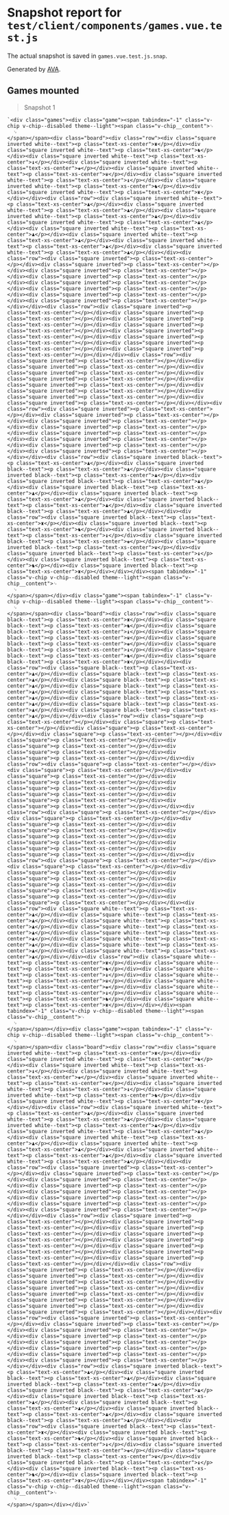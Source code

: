 # Snapshot report for `test/client/components/games.vue.test.js`

The actual snapshot is saved in `games.vue.test.js.snap`.

Generated by [AVA](https://ava.li).

## Games mounted

> Snapshot 1

    `<div class="games"><div class="game"><span tabindex="-1" class="v-chip v-chip--disabled theme--light"><span class="v-chip__content">␊
      ␊
    </span></span><div class="board"><div class="row"><div class="square inverted white--text"><p class="text-xs-center">♜</p></div><div class="square inverted white--text"><p class="text-xs-center">♞</p></div><div class="square inverted white--text"><p class="text-xs-center">♝</p></div><div class="square inverted white--text"><p class="text-xs-center">♚</p></div><div class="square inverted white--text"><p class="text-xs-center">♛</p></div><div class="square inverted white--text"><p class="text-xs-center">♝</p></div><div class="square inverted white--text"><p class="text-xs-center">♞</p></div><div class="square inverted white--text"><p class="text-xs-center">♜</p></div></div><div class="row"><div class="square inverted white--text"><p class="text-xs-center">♟</p></div><div class="square inverted white--text"><p class="text-xs-center">♟</p></div><div class="square inverted white--text"><p class="text-xs-center">♟</p></div><div class="square inverted white--text"><p class="text-xs-center">♟</p></div><div class="square inverted white--text"><p class="text-xs-center">♟</p></div><div class="square inverted white--text"><p class="text-xs-center">♟</p></div><div class="square inverted white--text"><p class="text-xs-center">♟</p></div><div class="square inverted white--text"><p class="text-xs-center">♟</p></div></div><div class="row"><div class="square inverted"><p class="text-xs-center"></p></div><div class="square inverted"><p class="text-xs-center"></p></div><div class="square inverted"><p class="text-xs-center"></p></div><div class="square inverted"><p class="text-xs-center"></p></div><div class="square inverted"><p class="text-xs-center"></p></div><div class="square inverted"><p class="text-xs-center"></p></div><div class="square inverted"><p class="text-xs-center"></p></div><div class="square inverted"><p class="text-xs-center"></p></div></div><div class="row"><div class="square inverted"><p class="text-xs-center"></p></div><div class="square inverted"><p class="text-xs-center"></p></div><div class="square inverted"><p class="text-xs-center"></p></div><div class="square inverted"><p class="text-xs-center"></p></div><div class="square inverted"><p class="text-xs-center"></p></div><div class="square inverted"><p class="text-xs-center"></p></div><div class="square inverted"><p class="text-xs-center"></p></div><div class="square inverted"><p class="text-xs-center"></p></div></div><div class="row"><div class="square inverted"><p class="text-xs-center"></p></div><div class="square inverted"><p class="text-xs-center"></p></div><div class="square inverted"><p class="text-xs-center"></p></div><div class="square inverted"><p class="text-xs-center"></p></div><div class="square inverted"><p class="text-xs-center"></p></div><div class="square inverted"><p class="text-xs-center"></p></div><div class="square inverted"><p class="text-xs-center"></p></div><div class="square inverted"><p class="text-xs-center"></p></div></div><div class="row"><div class="square inverted"><p class="text-xs-center"></p></div><div class="square inverted"><p class="text-xs-center"></p></div><div class="square inverted"><p class="text-xs-center"></p></div><div class="square inverted"><p class="text-xs-center"></p></div><div class="square inverted"><p class="text-xs-center"></p></div><div class="square inverted"><p class="text-xs-center"></p></div><div class="square inverted"><p class="text-xs-center"></p></div><div class="square inverted"><p class="text-xs-center"></p></div></div><div class="row"><div class="square inverted black--text"><p class="text-xs-center">♟</p></div><div class="square inverted black--text"><p class="text-xs-center">♟</p></div><div class="square inverted black--text"><p class="text-xs-center">♟</p></div><div class="square inverted black--text"><p class="text-xs-center">♟</p></div><div class="square inverted black--text"><p class="text-xs-center">♟</p></div><div class="square inverted black--text"><p class="text-xs-center">♟</p></div><div class="square inverted black--text"><p class="text-xs-center">♟</p></div><div class="square inverted black--text"><p class="text-xs-center">♟</p></div></div><div class="row"><div class="square inverted black--text"><p class="text-xs-center">♜</p></div><div class="square inverted black--text"><p class="text-xs-center">♞</p></div><div class="square inverted black--text"><p class="text-xs-center">♝</p></div><div class="square inverted black--text"><p class="text-xs-center">♚</p></div><div class="square inverted black--text"><p class="text-xs-center">♛</p></div><div class="square inverted black--text"><p class="text-xs-center">♝</p></div><div class="square inverted black--text"><p class="text-xs-center">♞</p></div><div class="square inverted black--text"><p class="text-xs-center">♜</p></div></div></div><span tabindex="-1" class="v-chip v-chip--disabled theme--light"><span class="v-chip__content">␊
      ␊
    </span></span></div><div class="game"><span tabindex="-1" class="v-chip v-chip--disabled theme--light"><span class="v-chip__content">␊
      ␊
    </span></span><div class="board"><div class="row"><div class="square black--text"><p class="text-xs-center">♜</p></div><div class="square black--text"><p class="text-xs-center">♞</p></div><div class="square black--text"><p class="text-xs-center">♝</p></div><div class="square black--text"><p class="text-xs-center">♛</p></div><div class="square black--text"><p class="text-xs-center">♚</p></div><div class="square black--text"><p class="text-xs-center">♝</p></div><div class="square black--text"><p class="text-xs-center">♞</p></div><div class="square black--text"><p class="text-xs-center">♜</p></div></div><div class="row"><div class="square black--text"><p class="text-xs-center">♟</p></div><div class="square black--text"><p class="text-xs-center">♟</p></div><div class="square black--text"><p class="text-xs-center">♟</p></div><div class="square black--text"><p class="text-xs-center">♟</p></div><div class="square black--text"><p class="text-xs-center">♟</p></div><div class="square black--text"><p class="text-xs-center">♟</p></div><div class="square black--text"><p class="text-xs-center">♟</p></div><div class="square black--text"><p class="text-xs-center">♟</p></div></div><div class="row"><div class="square"><p class="text-xs-center"></p></div><div class="square"><p class="text-xs-center"></p></div><div class="square"><p class="text-xs-center"></p></div><div class="square"><p class="text-xs-center"></p></div><div class="square"><p class="text-xs-center"></p></div><div class="square"><p class="text-xs-center"></p></div><div class="square"><p class="text-xs-center"></p></div><div class="square"><p class="text-xs-center"></p></div></div><div class="row"><div class="square"><p class="text-xs-center"></p></div><div class="square"><p class="text-xs-center"></p></div><div class="square"><p class="text-xs-center"></p></div><div class="square"><p class="text-xs-center"></p></div><div class="square"><p class="text-xs-center"></p></div><div class="square"><p class="text-xs-center"></p></div><div class="square"><p class="text-xs-center"></p></div><div class="square"><p class="text-xs-center"></p></div></div><div class="row"><div class="square"><p class="text-xs-center"></p></div><div class="square"><p class="text-xs-center"></p></div><div class="square"><p class="text-xs-center"></p></div><div class="square"><p class="text-xs-center"></p></div><div class="square"><p class="text-xs-center"></p></div><div class="square"><p class="text-xs-center"></p></div><div class="square"><p class="text-xs-center"></p></div><div class="square"><p class="text-xs-center"></p></div></div><div class="row"><div class="square"><p class="text-xs-center"></p></div><div class="square"><p class="text-xs-center"></p></div><div class="square"><p class="text-xs-center"></p></div><div class="square"><p class="text-xs-center"></p></div><div class="square"><p class="text-xs-center"></p></div><div class="square"><p class="text-xs-center"></p></div><div class="square"><p class="text-xs-center"></p></div><div class="square"><p class="text-xs-center"></p></div></div><div class="row"><div class="square white--text"><p class="text-xs-center">♟</p></div><div class="square white--text"><p class="text-xs-center">♟</p></div><div class="square white--text"><p class="text-xs-center">♟</p></div><div class="square white--text"><p class="text-xs-center">♟</p></div><div class="square white--text"><p class="text-xs-center">♟</p></div><div class="square white--text"><p class="text-xs-center">♟</p></div><div class="square white--text"><p class="text-xs-center">♟</p></div><div class="square white--text"><p class="text-xs-center">♟</p></div></div><div class="row"><div class="square white--text"><p class="text-xs-center">♜</p></div><div class="square white--text"><p class="text-xs-center">♞</p></div><div class="square white--text"><p class="text-xs-center">♝</p></div><div class="square white--text"><p class="text-xs-center">♛</p></div><div class="square white--text"><p class="text-xs-center">♚</p></div><div class="square white--text"><p class="text-xs-center">♝</p></div><div class="square white--text"><p class="text-xs-center">♞</p></div><div class="square white--text"><p class="text-xs-center">♜</p></div></div></div><span tabindex="-1" class="v-chip v-chip--disabled theme--light"><span class="v-chip__content">␊
      ␊
    </span></span></div><div class="game"><span tabindex="-1" class="v-chip v-chip--disabled theme--light"><span class="v-chip__content">␊
      ␊
    </span></span><div class="board"><div class="row"><div class="square inverted white--text"><p class="text-xs-center">♜</p></div><div class="square inverted white--text"><p class="text-xs-center">♞</p></div><div class="square inverted white--text"><p class="text-xs-center">♝</p></div><div class="square inverted white--text"><p class="text-xs-center">♚</p></div><div class="square inverted white--text"><p class="text-xs-center">♛</p></div><div class="square inverted white--text"><p class="text-xs-center">♝</p></div><div class="square inverted white--text"><p class="text-xs-center">♞</p></div><div class="square inverted white--text"><p class="text-xs-center">♜</p></div></div><div class="row"><div class="square inverted white--text"><p class="text-xs-center">♟</p></div><div class="square inverted white--text"><p class="text-xs-center">♟</p></div><div class="square inverted white--text"><p class="text-xs-center">♟</p></div><div class="square inverted white--text"><p class="text-xs-center">♟</p></div><div class="square inverted white--text"><p class="text-xs-center">♟</p></div><div class="square inverted white--text"><p class="text-xs-center">♟</p></div><div class="square inverted white--text"><p class="text-xs-center">♟</p></div><div class="square inverted white--text"><p class="text-xs-center">♟</p></div></div><div class="row"><div class="square inverted"><p class="text-xs-center"></p></div><div class="square inverted"><p class="text-xs-center"></p></div><div class="square inverted"><p class="text-xs-center"></p></div><div class="square inverted"><p class="text-xs-center"></p></div><div class="square inverted"><p class="text-xs-center"></p></div><div class="square inverted"><p class="text-xs-center"></p></div><div class="square inverted"><p class="text-xs-center"></p></div><div class="square inverted"><p class="text-xs-center"></p></div></div><div class="row"><div class="square inverted"><p class="text-xs-center"></p></div><div class="square inverted"><p class="text-xs-center"></p></div><div class="square inverted"><p class="text-xs-center"></p></div><div class="square inverted"><p class="text-xs-center"></p></div><div class="square inverted"><p class="text-xs-center"></p></div><div class="square inverted"><p class="text-xs-center"></p></div><div class="square inverted"><p class="text-xs-center"></p></div><div class="square inverted"><p class="text-xs-center"></p></div></div><div class="row"><div class="square inverted"><p class="text-xs-center"></p></div><div class="square inverted"><p class="text-xs-center"></p></div><div class="square inverted"><p class="text-xs-center"></p></div><div class="square inverted"><p class="text-xs-center"></p></div><div class="square inverted"><p class="text-xs-center"></p></div><div class="square inverted"><p class="text-xs-center"></p></div><div class="square inverted"><p class="text-xs-center"></p></div><div class="square inverted"><p class="text-xs-center"></p></div></div><div class="row"><div class="square inverted"><p class="text-xs-center"></p></div><div class="square inverted"><p class="text-xs-center"></p></div><div class="square inverted"><p class="text-xs-center"></p></div><div class="square inverted"><p class="text-xs-center"></p></div><div class="square inverted"><p class="text-xs-center"></p></div><div class="square inverted"><p class="text-xs-center"></p></div><div class="square inverted"><p class="text-xs-center"></p></div><div class="square inverted"><p class="text-xs-center"></p></div></div><div class="row"><div class="square inverted black--text"><p class="text-xs-center">♟</p></div><div class="square inverted black--text"><p class="text-xs-center">♟</p></div><div class="square inverted black--text"><p class="text-xs-center">♟</p></div><div class="square inverted black--text"><p class="text-xs-center">♟</p></div><div class="square inverted black--text"><p class="text-xs-center">♟</p></div><div class="square inverted black--text"><p class="text-xs-center">♟</p></div><div class="square inverted black--text"><p class="text-xs-center">♟</p></div><div class="square inverted black--text"><p class="text-xs-center">♟</p></div></div><div class="row"><div class="square inverted black--text"><p class="text-xs-center">♜</p></div><div class="square inverted black--text"><p class="text-xs-center">♞</p></div><div class="square inverted black--text"><p class="text-xs-center">♝</p></div><div class="square inverted black--text"><p class="text-xs-center">♚</p></div><div class="square inverted black--text"><p class="text-xs-center">♛</p></div><div class="square inverted black--text"><p class="text-xs-center">♝</p></div><div class="square inverted black--text"><p class="text-xs-center">♞</p></div><div class="square inverted black--text"><p class="text-xs-center">♜</p></div></div></div><span tabindex="-1" class="v-chip v-chip--disabled theme--light"><span class="v-chip__content">␊
      ␊
    </span></span></div></div>`
